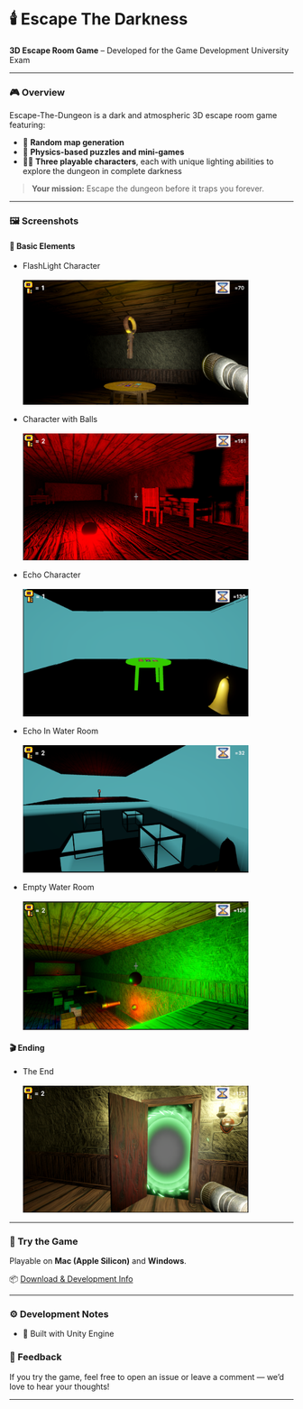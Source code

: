# 🕯️ Escape The Darkness

**3D Escape Room Game** – Developed for the Game Development University Exam

---

### 🎮 Overview
Escape-The-Dungeon is a dark and atmospheric 3D escape room game featuring:

- 🧩 **Random map generation**
- 🧲 **Physics-based puzzles and mini-games**
- 🕵️‍♀️ **Three playable characters**, each with unique lighting abilities to explore the dungeon in complete darkness

> **Your mission:** Escape the dungeon before it traps you forever.

---

### 🖼️ Screenshots

#### 🧱 Basic Elements

- FlashLight Character  
  <br>
  <img src="./Images/basic-key-flashlight.PNG" alt="FlashLight Character" width="400"/>

- Character with Balls  
  <br>
  <img src="./Images/balls.PNG" alt="Character with Balls" width="400"/>

- Echo Character  
  <br>
  <img src="./Images/echo-minigame.PNG" alt="Echo Character" width="400"/>

- Echo In Water Room  
  <br>
  <img src="./Images/echo-water-2.PNG" alt="Echo In Water Room" width="400"/>

- Empty Water Room  
  <br>
  <img src="./Images/no-water-balls.PNG" alt="Empty Water Room" width="400"/>

#### 🎬 Ending

- The End  
  <br>
  <img src="./Images/the-end.PNG" alt="The End" width="400"/>


---

### 🚀 Try the Game

Playable on **Mac (Apple Silicon)** and **Windows**.

📦 [Download & Development Info](https://drive.google.com/drive/folders/1erUmX34KVED94jPAI2y2jboKP1-At1aX)

---

### ⚙️ Development Notes

- 🧱 Built with Unity Engine

### 💬 Feedback

If you try the game, feel free to open an issue or leave a comment — we’d love to hear your thoughts!

---
